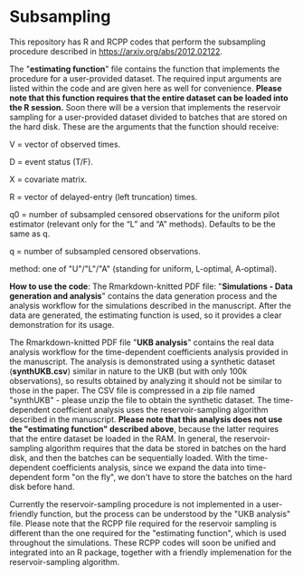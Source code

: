 # Subsampling

This repository has R and RCPP codes that perform the subsampling procedure described in https://arxiv.org/abs/2012.02122. 

The "**estimating function**" file contains the function that implements the procedure for a user-provided dataset. The required input arguments are listed within the code and are given here as well for convenience. **Please note that this function requires that the entire dataset can be loaded into the R session.**
Soon there will be a version that implements the reservoir sampling for a user-provided dataset divided to batches that are stored on the hard disk.
These are the arguments that the function should receive:

V = vector of observed times.

D = event status (T/F).

X = covariate matrix.

R = vector of delayed-entry (left truncation) times.

q0 = number of subsampled censored observations for the uniform pilot estimator (relevant only for the “L” and “A” methods). Defaults to be the same as q.

q = number of subsampled censored observations.

method: one of "U"/"L"/"A" (standing for uniform, L-optimal, A-optimal).

**How to use the code**: The Rmarkdown-knitted PDF file: "**Simulations - Data generation and analysis**" contains the data generation process and the analysis workflow for the simulations described in the manuscript. After the data are generated, the estimating function is used, so it provides a clear demonstration for its usage.

The Rmarkdown-knitted PDF file "**UKB analysis**" contains the real data analysis workflow for the time-dependent coefficients analysis provided in the manuscript.
The analysis is demonstrated using a synthetic dataset (**synthUKB.csv**) similar in nature to the UKB (but with only 100k observations), so results obtained by analyzing it should not be similar to those in the paper. The CSV file is compressed in a zip file named "synthUKB" - please unzip the file to obtain the synthetic dataset. The time-dependent coefficient analysis uses the reservoir-sampling algorithm described in the manuscript. **Please note that this analysis does not use the "estimating function" described above**, because the latter requires that the entire dataset be loaded in the RAM. In general, the reservoir-sampling algorithm requires that the data be stored in batches on the hard disk, and then the batches can be sequentially loaded. With the time-dependent coefficients analysis, since we expand the data into time-dependent form "on the fly", we don't have to store the batches on the hard disk before hand.

Currently the reservoir-sampling procedure is not implemented in a user-friendly function, but the process can be understood by the "UKB analysis" file. Please note that the RCPP file required for the reservoir sampling is different than the one required for the "estimating function", which is used throughout the simulations. These RCPP codes will soon be unified and integrated into an R package, together with a friendly implemenation for the reservoir-sampling algorithm.
